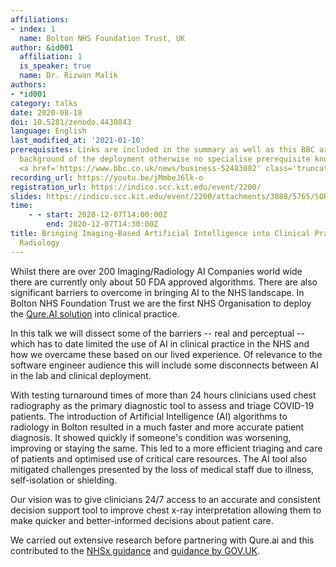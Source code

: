 ```yaml
---
affiliations:
- index: 1
  name: Bolton NHS Foundation Trust, UK
author: &id001
  affiliation: 1
  is_speaker: true
  name: Dr. Rizwan Malik
authors:
- *id001
category: talks
date: 2020-08-18
doi: 10.5281/zenodo.4430843
language: English
last_modified_at: '2021-01-10'
prerequisites: Links are included in the summary as well as this BBC article for the
  background of the deployment otherwise no specialise prerequisite knowledge is required
  <a href='https://www.bbc.co.uk/news/business-52483082' class='truncated'>https://www.bbc.co.uk/news/business-52483082</a>
recording_url: https://youtu.be/jMmbeJ6lk-o
registration_url: https://indico.scc.kit.edu/event/2200/
slides: https://indico.scc.kit.edu/event/2200/attachments/3888/5765/SORSE_AI_into_Clinical_practice.pdf
time:
    - - start: 2020-12-07T14:00:00Z
        end: 2020-12-07T14:30:00Z
title: Bringing Imaging-Based Artificial Intelligence into Clinical Practice in NHS
  Radiology
---
```


Whilst there are over 200 Imaging/Radiology AI Companies world wide there are currently only about 50 FDA approved algorithms.
There are also significant barriers to overcome in bringing AI to the NHS landscape.
In Bolton NHS Foundation Trust we are the first NHS Organisation to deploy the [Qure.AI solution](https://qure.ai/qxr.html) into clinical practice.

In this talk we will dissect some of the barriers -- real and perceptual -- which has to date limited the use of AI in clinical practice in the NHS and how we overcame these based on our lived experience. Of relevance to the software engineer audience this will include some disconnects between AI in the lab and clinical deployment.

With testing turnaround times of more than 24 hours clinicians used chest radiography as the primary diagnostic tool to assess and triage COVID-19 patients. The introduction of Artificial Intelligence (AI) algorithms to radiology in Bolton resulted in a much faster and more accurate patient diagnosis. It showed quickly if someone's condition was worsening, improving or staying the same. This led to a more efficient triaging and care of patients and optimised use of critical care resources.  The AI tool also mitigated challenges presented by the loss of medical staff due to illness, self-isolation or shielding.

Our vision was to give clinicians 24/7 access to an accurate and consistent decision support tool to improve chest x-ray interpretation allowing them to make quicker and better-informed decisions about patient care.

We carried out extensive research before partnering with Qure.ai and this contributed to the [NHSx guidance](https://www.nhsx.nhs.uk/media/documents/NHSX_A_Buyers_Guide_to_AI_in_Health_and_Care.pdf) and [guidance by GOV.UK](https://www.gov.uk/guidance/assessing-if-artificial-intelligence-is-the-right-solution#assessing-if-ai-is-the-right-solution-for-your-users-needs).